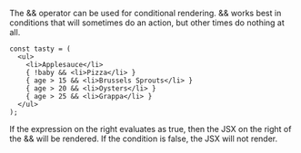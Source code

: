 The && operator can be used for conditional rendering. && works best in conditions that will sometimes do an action, but other times do nothing at all.

``` JSX
const tasty = (  
  <ul>  
    <li>Applesauce</li>  
    { !baby && <li>Pizza</li> }  
    { age > 15 && <li>Brussels Sprouts</li> }  
    { age > 20 && <li>Oysters</li> }  
    { age > 25 && <li>Grappa</li> }  
  </ul>  
);
```

If the expression on the right evaluates as true, then the JSX on the right of the && will be rendered. If the condition is false, the JSX will not render.